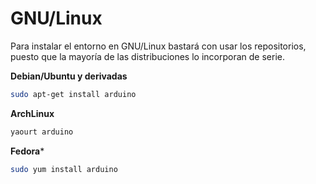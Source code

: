 # GNU/Linux


Para instalar el entorno en GNU/Linux bastará con usar los repositorios, puesto que la mayoría de las distribuciones lo incorporan de serie.

**Debian/Ubuntu y derivadas**

```bash
sudo apt-get install arduino
```

**ArchLinux**

```bash
yaourt arduino
```

**Fedora***

```bash
sudo yum install arduino
```

